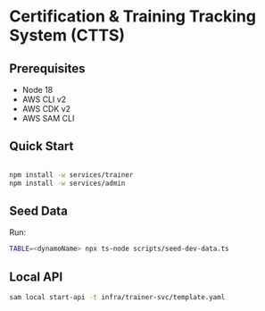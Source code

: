# Certification & Training Tracking System (CTTS)

## Prerequisites
- Node 18
- AWS CLI v2
- AWS CDK v2
- AWS SAM CLI

## Quick Start
```bash

npm install -w services/trainer
npm install -w services/admin
```


## Seed Data
Run:
```bash
TABLE=<dynamoName> npx ts-node scripts/seed-dev-data.ts

```

## Local API
```bash
sam local start-api -t infra/trainer-svc/template.yaml
```
